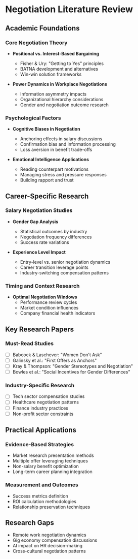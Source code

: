 # Negotiation Literature Review

## Academic Foundations

### Core Negotiation Theory
- **Positional vs. Interest-Based Bargaining**
  - Fisher & Ury: "Getting to Yes" principles
  - BATNA development and alternatives
  - Win-win solution frameworks

- **Power Dynamics in Workplace Negotiations**
  - Information asymmetry impacts
  - Organizational hierarchy considerations
  - Gender and negotiation outcome research

### Psychological Factors
- **Cognitive Biases in Negotiation**
  - Anchoring effects in salary discussions
  - Confirmation bias and information processing
  - Loss aversion in benefit trade-offs

- **Emotional Intelligence Applications**
  - Reading counterpart motivations
  - Managing stress and pressure responses
  - Building rapport and trust

## Career-Specific Research

### Salary Negotiation Studies
- **Gender Gap Analysis**
  - Statistical outcomes by industry
  - Negotiation frequency differences
  - Success rate variations

- **Experience Level Impact**
  - Entry-level vs. senior negotiation dynamics
  - Career transition leverage points
  - Industry-switching compensation patterns

### Timing and Context Research
- **Optimal Negotiation Windows**
  - Performance review cycles
  - Market condition influences
  - Company financial health indicators

## Key Research Papers

### Must-Read Studies
- [ ] Babcock & Laschever: "Women Don't Ask"
- [ ] Galinsky et al.: "First Offers as Anchors"
- [ ] Kray & Thompson: "Gender Stereotypes and Negotiation"
- [ ] Bowles et al.: "Social Incentives for Gender Differences"

### Industry-Specific Research
- [ ] Tech sector compensation studies
- [ ] Healthcare negotiation patterns
- [ ] Finance industry practices
- [ ] Non-profit sector constraints

## Practical Applications

### Evidence-Based Strategies
- Market research presentation methods
- Multiple offer leveraging techniques
- Non-salary benefit optimization
- Long-term career planning integration

### Measurement and Outcomes
- Success metrics definition
- ROI calculation methodologies
- Relationship preservation techniques

## Research Gaps
- Remote work negotiation dynamics
- Gig economy compensation discussions
- AI impact on HR decision-making
- Cross-cultural negotiation patterns
